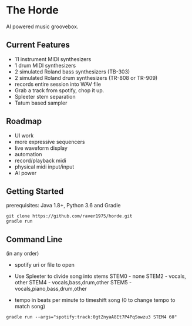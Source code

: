 # The Horde

AI powered music groovebox.

## Current Features

* 11 instrument MIDI synthesizers
* 1 drum MIDI synthesizers
* 2 simulated Roland bass synthesizers (TB-303)
* 2 simulated Roland drum synthesizers (TR-808 or TR-909) 
* records entire session into WAV file
* Grab a track from spotify, chop it up.
* Spleeter stem separation
* Tatum based sampler

## Roadmap

* UI work
* more expressive sequencers
* live waveform display
* automation
* record/playback midi 
* physical midi input/input
* AI power

## Getting Started
prerequisites:
Java 1.8+, Python 3.6 and Gradle

```
git clone https://github.com/raver1975/horde.git
gradle run
```
## Command Line

(in any order)

* spotify uri or file to open


* Use Spleeter to divide song into stems
STEM0 - none
STEM2 - vocals, other
STEM4 - vocals,bass,drum,other
STEM5 - vocals,piano,bass,drum,other

* tempo in beats per minute to timeshift song
(0 to change tempo to match song)


```
gradle run --args="spotify:track:0gtZnyaA8Et7P4PqSowzu3 STEM4 60"
```